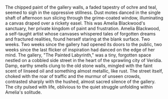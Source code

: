 The chipped paint of the gallery walls, a faded tapestry of ochre and teal, seemed to sigh in the oppressive stillness.  Dust motes danced in the single shaft of afternoon sun slicing through the grime-coated window, illuminating a canvas draped over a rickety easel.  This was Amelia Blackwood's sanctuary, her private kingdom of paint and frustration.  Amelia Blackwood, a self-taught artist whose canvases whispered tales of forgotten dreams and fractured realities, found herself staring at the blank surface.  Two weeks.  Two weeks since the gallery had opened its doors to the public, two weeks since the last flicker of inspiration had danced on the edge of her mind.  The gallery, "The Painted Labyrinth," was a tiny, forgotten space nestled on a cobbled side street in the heart of the sprawling city of Veridia.  Damp, earthy smells clung to the old stone walls, mingled with the faint scent of linseed oil and something almost metallic, like rust.  The street itself, choked with the roar of traffic and the murmur of unseen crowds, contrasted sharply with the hushed, almost sacred silence of the gallery.  The city pulsed with life, oblivious to the quiet struggle unfolding within Amelia's solitude.
